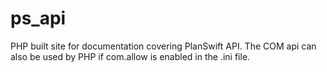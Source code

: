 # ps_api
PHP built site for documentation covering PlanSwift API. The COM api can also be used by PHP if com.allow is enabled in the .ini file.
